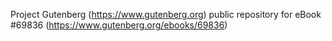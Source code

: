 Project Gutenberg (https://www.gutenberg.org) public repository for
eBook #69836 (https://www.gutenberg.org/ebooks/69836)
